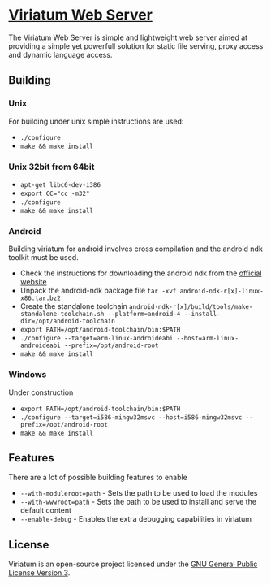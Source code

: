 # [Viriatum Web Server](http://viriatum.com)
The Viriatum Web Server is simple and lightweight web server aimed at providing a simple yet powerfull solution for static file serving, proxy access and dynamic language access.

## Building

### Unix

For building under unix simple instructions are used:

* `./configure`
* `make && make install`

### Unix 32bit from 64bit

* `apt-get libc6-dev-i386`
* `export CC="cc -m32"`
* `./configure`
* `make && make install`

### Android

Building viriatum for android involves cross compilation and the android ndk toolkit must be used.

* Check the instructions for downloading the android ndk from the [official website](http://developer.android.com/sdk/ndk/)
* Unpack the android-ndk package file `tar -xvf android-ndk-r[x]-linux-x86.tar.bz2`
* Create the standalone toolchain `android-ndk-r[x]/build/tools/make-standalone-toolchain.sh --platform=android-4 --install-dir=/opt/android-toolchain`
* `export PATH=/opt/android-toolchain/bin:$PATH`
* `./configure --target=arm-linux-androideabi --host=arm-linux-androideabi --prefix=/opt/android-root`
* `make && make install`

### Windows

Under construction

* `export PATH=/opt/android-toolchain/bin:$PATH`
* `./configure --target=i586-mingw32msvc --host=i586-mingw32msvc --prefix=/opt/android-root`
* `make && make install`

## Features

There are a lot of possible building features to enable

* `--with-moduleroot=path` - Sets the path to be used to load the modules
* `--with-wwwroot=path` - Sets the path to be used to install and serve the default content
* `--enable-debug` - Enables the extra debugging capabilities in viriatum

## License

Viriatum is an open-source project licensed under the [GNU General Public License Version 3](http://www.gnu.org/licenses/gpl.html).